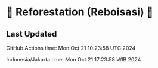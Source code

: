 
# 🌳 Reforestation (Reboisasi) 🌲

## Last Updated

GitHub Actions time: Mon Oct 21 10:23:58 UTC 2024

Indonesia/Jakarta time: Mon Oct 21 17:23:58 WIB 2024
